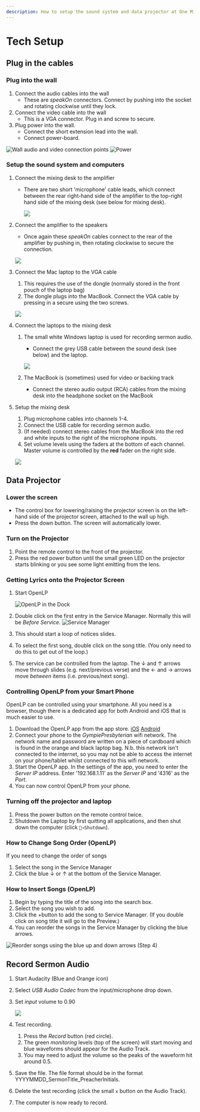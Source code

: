 ```yaml
---
description: How to setup the sound system and data projector at One Mile State School
---
```


# Tech Setup

## Plug in the cables

### Plug into the wall

1. Connect the audio cables into the wall
   * These are _speakOn_ connectors. Connect by pushing into the socket and rotating clockwise until they lock.
2. Connect the video cable into the wall
   * This is a VGA connector. Plug in and screw to secure.
3. Plug power into the wall.
   * Connect the short extension lead into the wall.
   * Connect power-board.

![Wall audio and video connection points](../.gitbook/assets/wall-setup.jpg) ![Power](../.gitbook/assets/power.jpg)

### Setup the sound system and computers

1. Connect the mixing desk to the amplifier
   * There are two short 'microphone' cable leads, which connect between the rear right-hand side of the amplifier to the top-right hand side of the mixing desk \(see below for mixing desk\).

     ![](../.gitbook/assets/amplifier-back-input.jpg)
2. Connect the amplifier to the speakers

   * Once again these _speakOn_ cables connect to the rear of the amplifier by pushing in, then rotating clockwise to secure the connection.

   ![](../.gitbook/assets/amplifier-back-output.jpg)

3. Connect the Mac laptop to the VGA cable

   1. This requires the use of the dongle \(normally stored in the front pouch of the laptop bag\)
   2. The dongle plugs into the MacBook. Connect the VGA cable by pressing in a secure using the two screws.

   ![](../.gitbook/assets/computer-setup-projector.jpg)

4. Connect the laptops to the mixing desk
   1. The small white Windows laptop is used for recording sermon audio.

      * Connect the grey USB cable between the sound desk \(see below\) and the laptop.

      ![](../.gitbook/assets/computer-setup-audio.jpg)

   2. The MacBook is \(sometimes\) used for video or backing track
      * Connect the stereo audio output \(RCA\) cables from the mixing desk into the headphone socket on the MacBook 
5. Setup the mixing desk

   1. Plug microphone cables into channels 1-4.
   2. Connect the USB cable for recording sermon audio.
   3. \(If needed\) connect stereo cables from the MacBook into the red and white inputs to the right of the microphone inputs.
   4. Set volume levels using the faders at the bottom of each channel. Master volume is controlled by the **red** fader on the right side.

   ![](../.gitbook/assets/mixer.jpg)

## Data Projector

### Lower the screen

* The control box for lowering/raising the projector screen is on the left-hand side of the projector screen, attached to the wall up high.
* Press the down button. The screen will automatically lower.

### Turn on the Projector

1. Point the remote control to the front of the projector.
2. Press the red power button until the small green LED on the projector starts blinking or you see some light emitting from the lens.

### Getting Lyrics onto the Projector Screen

1. Start OpenLP

   ![OpenLP in the Dock](../.gitbook/assets/dock-openlp.png)

2. Double click on the first entry in the Service Manager. Normally this will be _Before Service_. ![Service Manager](../.gitbook/assets/openlp-service-manager.png)
3. This should start a loop of notices slides.
4. To select the first song, double click on the song title. \(You only need to do this to get out of the loop.\)
5. The service can be controlled from the laptop. The ↓ and ↑ arrows move through slides \(e.g. next/previous verse\) and the ← and → arrows move _between_ items \(i.e. previous/next song\).

### Controlling OpenLP from your Smart Phone

OpenLP can be controlled using your smartphone. All you need is a browser, though there is a dedicated app for both Android and iOS that is much easier to use.

1. Download the OpenLP app from the app store. [iOS](https://itunes.apple.com/us/app/openlp-remote/id1096218725?mt=8) [Android](https://play.google.com/store/apps/details?id=org.openlp.android2)
2. Connect your phone to the _GympiePresbyterian_ wifi network. The network name and password are written on a piece of cardboard which is found in the orange and black laptop bag. N.b. this network isn't connected to the internet, so you may not be able to access the internet on your phone/tablet whilst connected to this wifi network.
3. Start the OpenLP app. In the settings of the app, you need to enter the _Server IP_ address. Enter '192.168.1.11' as the _Server IP_ and '4316' as the _Port_.
4. You can now control OpenLP from your phone.

### Turning off the projector and laptop

1. Press the power button on the remote control twice.
2. Shutdown the Laptop by first quitting all applications, and then shut down the computer \(click `→Shutdown`\).

### How to Change Song Order \(OpenLP\)

If you need to change the order of songs

1. Select the song in the Service Manager
2. Click the blue ↓ or ↑ at the bottom of the Service Manager.

### How to Insert Songs \(OpenLP\)

1. Begin by typing the title of the song into the search box.
2. Select the song you wish to add.
3. Click the +button to add the song to Service Manager. \(If you double click on song title it will go to the Preview.\)
4. You can reorder the songs in the Service Manager by clicking the blue arrows.

![Reorder songs using the blue up and down arrows \(Step 4\)](../.gitbook/assets/reorder-songs.jpg)

## Record Sermon Audio

1. Start Audacity \(Blue and Orange icon\)
2. Select _USB Audio Codec_ from the input/microphone drop down.
3. Set _input_ volume to 0.90

   ![](../.gitbook/assets/audacity-input.png)

4. Test recording.
   1. Press the _Record_ button \(red circle\).
   2. The green _monitoring_ levels \(top of the screen\) will start moving and blue waveforms should appear for the Audio Track.
   3. You may need to adjust the volume so the peaks of the waveform hit around 0.5.
5. Save the file. The file format should be in the format YYYYMMDD\_SermonTitle\_PreacherInitials.
6. Delete the test recording \(click the small `x` button on the Audio Track\).
7. The computer is now ready to record.


